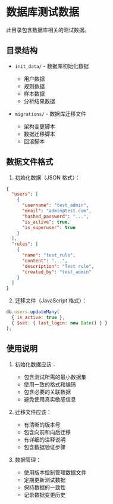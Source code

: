 # 数据库测试数据

此目录包含数据库相关的测试数据。

## 目录结构

- `init_data/` - 数据库初始化数据
  - 用户数据
  - 规则数据
  - 样本数据
  - 分析结果数据

- `migrations/` - 数据库迁移文件
  - 架构变更脚本
  - 数据迁移脚本
  - 回滚脚本

## 数据文件格式

1. 初始化数据（JSON 格式）：
```json
{
  "users": [
    {
      "username": "test_admin",
      "email": "admin@test.com",
      "hashed_password": "...",
      "is_active": true,
      "is_superuser": true
    }
  ],
  "rules": [
    {
      "name": "test_rule",
      "content": "...",
      "description": "Test rule",
      "created_by": "test_admin"
    }
  ]
}
```

2. 迁移文件（JavaScript 格式）：
```javascript
db.users.updateMany(
  { is_active: true },
  { $set: { last_login: new Date() } }
);
```

## 使用说明

1. 初始化数据应该：
   - 包含测试所需的最小数据集
   - 使用一致的格式和编码
   - 包含必要的关联数据
   - 避免使用真实敏感信息

2. 迁移文件应该：
   - 有清晰的版本号
   - 包含向前和向后迁移
   - 有详细的注释说明
   - 包含数据验证步骤

3. 数据管理：
   - 使用版本控制管理数据文件
   - 定期更新测试数据
   - 保持数据的一致性
   - 记录数据变更历史 